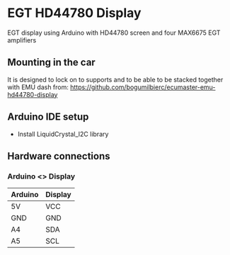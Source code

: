 # EGT HD44780 Display #

EGT display using Arduino with HD44780 screen and four MAX6675 EGT amplifiers

## Mounting in the car

It is designed to lock on to supports and to be able to be stacked together with EMU dash from: https://github.com/bogumilbierc/ecumaster-emu-hd44780-display


## Arduino IDE setup ##

- Install LiquidCrystal_I2C library

## Hardware connections ##

### Arduino <> Display ###

| Arduino | Display |
|---------|---------|
| 5V      | VCC     |
| GND     | GND     |
| A4      | SDA     |
| A5      | SCL     |

